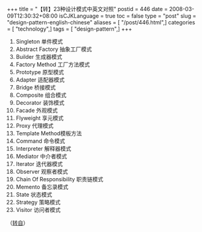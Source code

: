 +++
title = "【转】23种设计模式中英文对照"
postid = 446
date = 2008-03-09T12:30:32+08:00
isCJKLanguage = true
toc = false
type = "post"
slug = "design-pattern-english-chinese"
aliases = [ "/post/446.html",]
categories = [ "technology",]
tags = [ "design-pattern",]
+++


1.  Singleton 单件模式
2.  Abstract Factory 抽象工厂模式
3.  Builder 生成器模式
4.  Factory Method 工厂方法模式
5.  Prototype 原型模式
6.  Adapter 适配器模式
7.  Bridge 桥接模式
8.  Composite 组合模式
9.  Decorator 装饰模式
10. Facade 外观模式
11. Flyweight 享元模式
12. Proxy 代理模式
13. Template Method模板方法
14. Command 命令模式
15. Interpreter 解释器模式
16. Mediator 中介者模式
17. Iterator 迭代器模式
18. Observer 观察者模式
19. Chain Of Responsibility 职责链模式
20. Memento 备忘录模式
21. State 状态模式
22. Strategy 策略模式
23. Visitor 访问者模式

（[转自](http://www.devgg.com/?p=47)）

